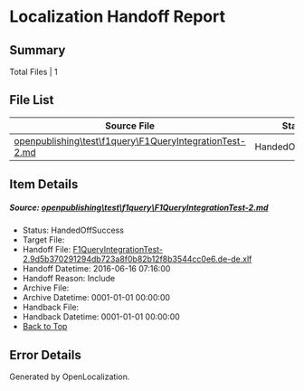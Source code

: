 # <a name='report-top'></a> Localization Handoff Report

## Summary
 Total Files | 1

## File List
 Source File | Status | Details 
 ----------- | ------ | ------- 
 [openpublishing\test\f1query\F1QueryIntegrationTest-2.md](https://github.com/Microsoft/openpublishing-test/blob/403721645356c63c9d6e13e78f70ed4974a347be/openpublishing/test/f1query/F1QueryIntegrationTest-2.md) | HandedOffSuccess | [Details](#91339bda58185b79e06149572a68aba3bde46dc749)

## Item Details
##### <a name='91339bda58185b79e06149572a68aba3bde46dc749'></a> Source: [openpublishing\test\f1query\F1QueryIntegrationTest-2.md](https://github.com/Microsoft/openpublishing-test/blob/403721645356c63c9d6e13e78f70ed4974a347be/openpublishing/test/f1query/F1QueryIntegrationTest-2.md)
* Status: HandedOffSuccess
* Target File: 
* Handoff File: [F1QueryIntegrationTest-2.9d5b370291294db723a8f0b82b12f8b3544cc0e6.de-de.xlf](https://github.com/openpublish/openpublishing-handoff-test/blob/19aa0b08ec5675d5ec2b2f1636291aa94e4d9f5d/ol-handoff/openpublish/openpublishing-test.de-de/master/F1QueryIntegrationTest-2.9d5b370291294db723a8f0b82b12f8b3544cc0e6.de-de.xlf)
* Handoff Datetime: 2016-06-16 07:16:00
* Handoff Reason: Include
* Archive File: 
* Archive Datetime: 0001-01-01 00:00:00
* Handback File: 
* Handback Datetime: 0001-01-01 00:00:00
* [Back to Top](#report-top)


## Error Details

Generated by OpenLocalization.

